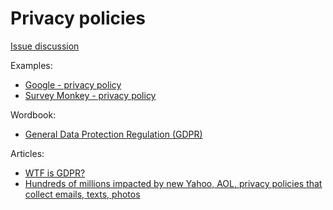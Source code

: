 # Privacy policies

[Issue discussion](https://github.com/joelparkerhenderson/social_network_plan/issues/21)

Examples:

* [Google - privacy policy](https://policies.google.com/privacy)
* [Survey Monkey - privacy policy](https://www.surveymonkey.com/mp/legal/privacy-policy)

Wordbook:

* [General Data Protection Regulation (GDPR)](http://eur-lex.europa.eu/legal-content/EN/TXT/?uri=uriserv:OJ.L_.2016.119.01.0001.01.ENG&toc=OJ:L:2016:119:FULL)

Articles:

* [WTF is GDPR?](https://techcrunch.com/2018/01/20/wtf-is-gdpr/)
* [Hundreds of millions impacted by new Yahoo, AOL, privacy policies that collect emails, texts, photos](https://www.theblaze.com/news/2018/04/15/hundreds-of-millions-impacted-by-new-yahoo-aol-privacy-policies-that-collect-emails-texts-photos)


